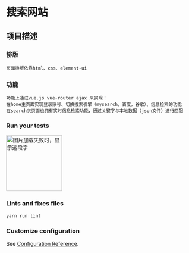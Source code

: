 # 搜索网站

## 项目描述
### 排版
```
页面排版依靠html、css、element-ui
```

### 功能
```
功能上通过vue.js vue-router ajax 来实现：
在home主页面实现登录账号、切换搜索引擎（mysearch，百度，谷歌）、信息检索的功能
在search次页面也拥有实时信息检索功能，通过关键字与本地数据（json文件）进行匹配
```

### Run your tests
<img src="https://wx2.sinaimg.cn/mw690/0071daw7gy1g2inu0lvxbj30ku112q5z.jpg" width="150" height="150" alt="图片加载失败时，显示这段字"/>

### Lints and fixes files
```
yarn run lint
```

### Customize configuration
See [Configuration Reference](https://cli.vuejs.org/config/).
